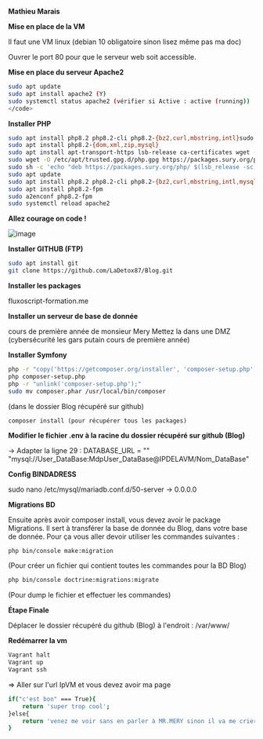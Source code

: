 **Mathieu Marais**

**Mise en place de la VM**

Il faut une VM linux (debian 10 obligatoire sinon lisez même pas ma doc)

Ouvrer le port 80 pour que le serveur web soit accessible.

**Mise en place du serveur Apache2**

```sh
sudo apt update
sudo apt install apache2 (Y)
sudo systemctl status apache2 (vérifier si Active : active (running))
</code>
```

**Installer PHP**

```sh
sudo apt install php8.2 php8.2-cli php8.2-{bz2,curl,mbstring,intl}sudo dpkg -l | grep php | tee packages.txt
sudo apt install php8.2-{dom,xml,zip,mysql}
sudo apt install apt-transport-https lsb-release ca-certificates wget -y
sudo wget -O /etc/apt/trusted.gpg.d/php.gpg https://packages.sury.org/php/apt.gpg 
sudo sh -c 'echo "deb https://packages.sury.org/php/ $(lsb_release -sc) main" > /etc/apt/sources.list.d/php.list'
sudo apt update
sudo apt install php8.2 php8.2-cli php8.2-{bz2,curl,mbstring,intl,mysql}
sudo apt install php8.2-fpm
sudo a2enconf php8.2-fpm
sudo systemctl reload apache2
```

**Allez courage on code !**

![image](https://th.bing.com/th/id/OIP.SKFe8QkzzIi23TMV3lORXQAAAA?rs=1&pid=ImgDetMain)

**Installer GITHUB (FTP)**

```sh
sudo apt install git
git clone https://github.com/LaDetox87/Blog.git
```

**Installer les packages**

fluxoscript-formation.me 

**Installer un serveur de base de donnée**

cours de première année de monsieur Mery
Mettez la dans une DMZ (cybersécurité les gars putain cours de première année)

**Installer Symfony**

```sh
php -r "copy('https://getcomposer.org/installer', 'composer-setup.php');"
php composer-setup.php
php -r "unlink('composer-setup.php');"
sudo mv composer.phar /usr/local/bin/composer
```

(dans le dossier Blog récupéré sur github)

```
composer install (pour récupérer tous les packages)
```

**Modifier le fichier .env à la racine du dossier récupéré sur github (Blog)**

-> Adapter la ligne 29 : DATABASE_URL = ""
"mysql://User_DataBase:MdpUser_DataBase@IPDELAVM/Nom_DataBase"

**Config BINDADRESS**

sudo nano /etc/mysql/mariadb.conf.d/50-server
-> 0.0.0.0

**Migrations BD**

Ensuite après avoir composer install, vous devez avoir le package Migrations.
Il sert à transférer la base de donnée du Blog, dans votre base de donnée.
Pour ça vous aller devoir utiliser les commandes suivantes :

```sh
php bin/console make:migration
```
(Pour créer un fichier qui contient toutes les commandes pour la BD Blog)

```sh
php bin/console doctrine:migrations:migrate
```
(Pour dump le fichier et effectuer les commandes)

**Étape Finale**

Déplacer le dossier récupéré du github (Blog) à l'endroit : 
/var/www/

**Redémarrer la vm**

```sh
Vagrant halt
Vagrant up
Vagrant ssh
```

=> Aller sur l'url IpVM et vous devez avoir ma page
```sh
if("c'est bon" === True){
    return 'super trop cool';
}else{
    return 'venez me voir sans en parler à MR.MERY sinon il va me crier dessus';
}
```








